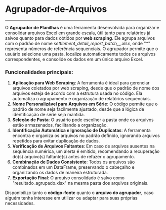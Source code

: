 # Agrupador-de-Arquivos


---

O **Agrupador de Planilhas** é uma ferramenta desenvolvida para organizar e consolidar arquivos Excel em grande escala, útil tanto para relatórios já salvos quanto para dados obtidos por **web scraping**. Ele agrupa arquivos com o padrão de nome *settlement_detail_report_batch_*_*.xlsx*, onde "*" representa números de referência sequenciais. O agrupador permite que o usuário selecione uma pasta, localize automaticamente todos os arquivos correspondentes, e consolide os dados em um único arquivo Excel.

### Funcionalidades principais:

1. **Aplicação para Web Scraping**: A ferramenta é ideal para gerenciar arquivos coletados por web scraping, desde que o padrão de nome dos arquivos esteja de acordo com a estrutura usada no código. Ela automatiza o agrupamento e organização de relatórios sequenciais.
2. **Nome Personalizável para Arquivos em Série**: O código permite que o padrão de nome seja facilmente ajustado, desde que a lógica de identificação de série seja mantida.
3. **Seleção de Pasta**: O usuário pode escolher a pasta onde os arquivos estão armazenados, facilitando a organização.
4. **Identificação Automática e Ignoração de Duplicatas**: A ferramenta encontra e organiza os arquivos no padrão definido, ignorando arquivos repetidos para evitar duplicação de dados.
5. **Verificação de Arquivos Faltantes**: Em caso de arquivos ausentes na sequência numérica, um alerta é emitido, recomendando a recuperação do(s) arquivo(s) faltante(s) antes de refazer o agrupamento.
6. **Combinação de Dados Consistente**: Todos os arquivos são combinados em um DataFrame, preservando o cabeçalho e organizando os dados de maneira estruturada.
7. **Exportação Final**: O arquivo consolidado é salvo como "resultado_agrupado.xlsx" na mesma pasta dos arquivos originais.

Disponibilizo tanto o **código-fonte** quanto o **arquivo do agrupador**, caso alguém tenha interesse em utilizar ou adaptar para suas próprias necessidades.
